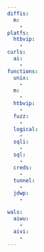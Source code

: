 ```yaml
---
diffis:
  m:
    -
platfs:
  htbvip:
    -
curls:
  ai:
    -
functions:
  unix:
    -
  m:
    -
  htbvip:
    -
  fuzz:
    -
  logical:
    -
  sqli:
    -
  sql:
    -
  creds:
    -
  tunnel:
    -
  jdwp:
    -

wals:
  aiwu:
    -
  aivi:
    -
---
```

